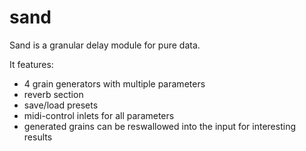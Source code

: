# sand
Sand is a granular delay module for pure data. 

It features:
- 4 grain generators with multiple parameters
- reverb section
- save/load presets
- midi-control inlets for all parameters
- generated grains can be reswallowed into the input for interesting results
